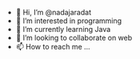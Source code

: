 - 👋 Hi, I’m @nadajaradat
- 👀 I’m interested in programming
- 🌱 I’m currently learning Java
- 💞️ I’m looking to collaborate on web
- 📫 How to reach me ...

<!---
nadajaradat/nadajaradat is a ✨ special ✨ repository because its `README.md` (this file) appears on your GitHub profile.
You can click the Preview link to take a look at your changes.
--->
